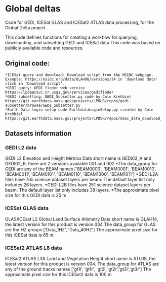 # Global deltas #
Code for GEDI, ICESat GLAS and ICESat2 ATLAS data processing, for the Global Delta project.

This code defines functions for creating a workflow for querying, downloading, and subsetting GEDI and ICESat data
This code was based on publicly available code and resources.

## Original code:
    *ICESat query and download: Download script from the NSIDC webpage. Example: https://nsidc.org/data/GLAH06/versions/34 in 'download data' click in 'Download script'.
    *GEDI query: GEDI finder web service https://lpdaacsvc.cr.usgs.gov/services/gedifinder
    *GEDI subsetting: GEDI_Subsetter.py code by Cole Krehbiel https://git.earthdata.nasa.gov/projects/LPDUR/repos/gedi-subsetter/browse/GEDI_Subsetter.py 
    *Earth Data login setup code EarthdataLoginSetup.py created by Cole Krehbiel https://git.earthdata.nasa.gov/projects/LPDUR/repos/daac_data_download_python/browse/EarthdataLoginSetup.py

## Datasets information
### GEDI L2 data
GEDI L2 Elevation and Height Metrics Data short name is GEDI02_A and GEDI02_B. there are 2 versions available 001 and 002
*The data_group for GEDI are any of the BEAM names ['BEAM0000', 'BEAM0001', 'BEAM0010', 'BEAM0011', 'BEAM0101', 'BEAM0110', 'BEAM1000', 'BEAM1011']
*GEDI L2A files have 765 science dataset layers per beam. The default layer list only includes 26 layers. 
*GEDI L2B files have 251 science dataset layers per beam. The default layer list only includes 38 layers. 
*The approximate pixel size for this GEDI data is 25 m. 

### ICESat GLAS data
GLAS/ICEsat L2 Global Land Surface Altimetry Data short name is GLAH14, the latest version for this product is version 034
The data_group for GLAS are the HZ groups ['Data_1HZ', 'Data_40HZ']
The approximate pixel size for this ICESat data is 65 m.


### ICESat2 ATLAS L8 data
ICESat2 ATLAS L3A Land and Vegetation Height short name is ATL08, the latest version for this product is version 004.
The data_group for ATLAS are any of the ground tracks names ['gt1l', 'gt1r', 'gt2l','gt2r','gt3l','gt3r']
The approximate pixel size for this ICESat2 data is 100 m

